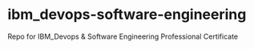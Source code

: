 # ibm_devops-software-engineering

Repo for IBM_Devops & Software Engineering Professional Certificate
